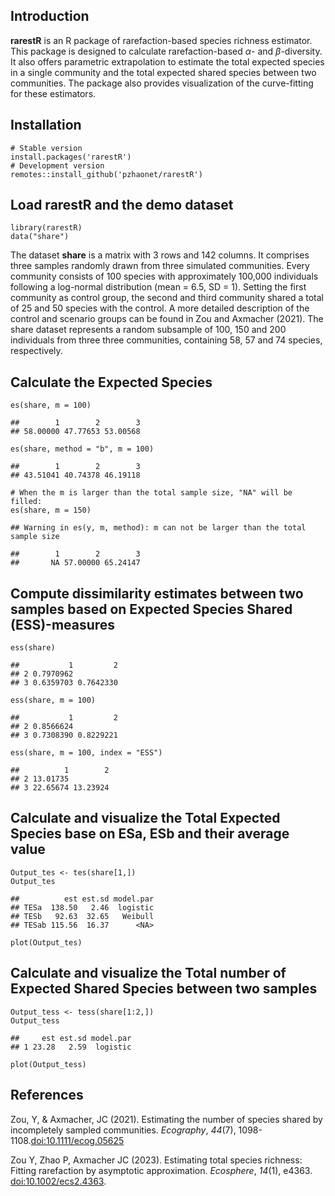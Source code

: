 ## Introduction

**rarestR** is an R package of rarefaction-based species richness
estimator. This package is designed to calculate rarefaction-based *α*-
and *β*-diversity. It also offers parametric extrapolation to estimate
the total expected species in a single community and the total expected
shared species between two communities. The package also provides
visualization of the curve-fitting for these estimators.

## Installation

    # Stable version
    install.packages('rarestR')
    # Development version
    remotes::install_github('pzhaonet/rarestR')

## Load rarestR and the demo dataset

    library(rarestR)
    data("share")

The dataset **share** is a matrix with 3 rows and 142 columns. It
comprises three samples randomly drawn from three simulated communities.
Every community consists of 100 species with approximately 100,000
individuals following a log-normal distribution (mean = 6.5, SD = 1).
Setting the first community as control group, the second and third
community shared a total of 25 and 50 species with the control. A more
detailed description of the control and scenario groups can be found in
Zou and Axmacher (2021). The share dataset represents a random subsample
of 100, 150 and 200 individuals from three three communities, containing
58, 57 and 74 species, respectively.

## Calculate the Expected Species

    es(share, m = 100)

    ##        1        2        3 
    ## 58.00000 47.77653 53.00568

    es(share, method = "b", m = 100)

    ##        1        2        3 
    ## 43.51041 40.74378 46.19118

    # When the m is larger than the total sample size, "NA" will be filled:
    es(share, m = 150)

    ## Warning in es(y, m, method): m can not be larger than the total sample size

    ##        1        2        3 
    ##       NA 57.00000 65.24147

## Compute dissimilarity estimates between two samples based on Expected Species Shared (ESS)-measures

    ess(share)

    ##           1         2
    ## 2 0.7970962          
    ## 3 0.6359703 0.7642330

    ess(share, m = 100)

    ##           1         2
    ## 2 0.8566624          
    ## 3 0.7308390 0.8229221

    ess(share, m = 100, index = "ESS")

    ##          1        2
    ## 2 13.01735         
    ## 3 22.65674 13.23924

## Calculate and visualize the Total Expected Species base on ESa, ESb and their average value

    Output_tes <- tes(share[1,])
    Output_tes

    ##          est est.sd model.par
    ## TESa  138.50   2.46  logistic
    ## TESb   92.63  32.65   Weibull
    ## TESab 115.56  16.37      <NA>

    plot(Output_tes)

## Calculate and visualize the Total number of Expected Shared Species between two samples

    Output_tess <- tess(share[1:2,])
    Output_tess

    ##     est est.sd model.par
    ## 1 23.28   2.59  logistic

    plot(Output_tess)

## References

Zou, Y, & Axmacher, JC (2021). Estimating the number of species shared
by incompletely sampled communities. *Ecography*, *44*(7),
1098-1108.[doi:10.1111/ecog.05625](https://doi.org/10.1111/ecog.05625)

Zou Y, Zhao P, Axmacher JC (2023). Estimating total species richness:
Fitting rarefaction by asymptotic approximation. *Ecosphere*, *14*(1),
e4363. [doi:10.1002/ecs2.4363](https://doi.org/10.1002/ecs2.4363).
